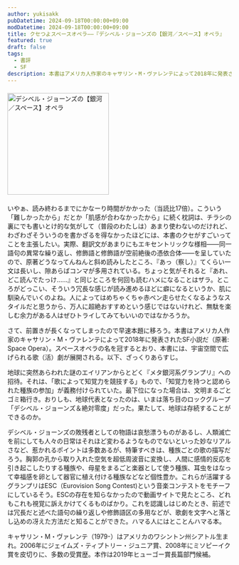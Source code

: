 ```yaml
---
author: yukisakk
pubDatetime: 2024-09-18T00:00:00+09:00
modDatetime: 2024-09-18T00:00:00+09:00
title: クセつよスペースオペラ——『デシベル・ジョーンズの【銀河／スペース】オペラ』
featured: true
draft: false
tags:
  - 書評
  - SF
description: 本書はアメリカ人作家のキャサリン・M・ヴァレンテによって2018年に発表されたSF小説だ（原著Space Opera）。
---
```


<div style="margin: 20px 0">
<a href="https://www.amazon.co.jp/dp/4150124183/ref=nosim?tag=revbooks084-22" class="inline-block" style="margin: 0; padding: 0; border-width: 0;">
<img class="inline-block" src="https://images-na.ssl-images-amazon.com/images/P/4150124183.09.LZZZZZZZ.jpg" alt="デシベル・ジョーンズの【銀河／スペース】オペラ" style="width: 228px; height: auto; border-radius: 0; margin: 0; padding: 0;">
</a>
</div>

いやぁ、読み終わるまでにかなーり時間がかかった（当読比17倍）。こういう「難しかったから」だとか「肌感が合わなかったから」に続く枕詞は、チラシの裏にでも書いとけ的な気がして（普段のわたしは）あまり使わないのだけれど、わざわざそういうのを書かざるを得なかったほどには、本書のクセがすごいってことを主張したい。実際、翻訳文があまりにもエキセントリックな様相——同一語句の異常な繰り返し、修飾語と修飾語が空前絶後の憑依合体——を呈していたので、原著どうなってんねんと斜め読みしたところ、『あっ（察し）』てくらい一文は長いし、隙あらばコンマが多用されている。ちょっと気がそれると『あれ、どこ読んでたっけ……』と同じところを何回も読むハメになることはザラ。ところがどっこい、そういう冗長な感じが読み進めるほどに癖になるというか、肌に馴染んでいくのよね。人によってはめちゃくちゃ赤ペン走らせたくなるようなスタイルだと思うから、万人に超絶おすすめという感じではないけれど、無駄を楽しむ余力がある人はぜひトライしてみてもいいのではなかろうか。

さて、前置きが長くなってしまったので早速本題に移ろう。本書はアメリカ人作家のキャサリン・M・ヴァレンテによって2018年に発表されたSF小説だ（原著: Space Opera）。スペースオペラの名を冠するとおり、本書には、宇宙空間で広げられる歌（活）劇が展開される。以下、ざっくりあらすじ。

地球に突然あらわれた謎のエイリアンからとどく『メタ銀河系グランプリ』への招待。それは、「歌によって知覚力を競技する」もので、「知覚力を持つと認められた種族の参加」が義務付けられていた。最下位になった場合は、文明まるごとゴミ箱行き。おりしも、地球代表となったのは、いまは落ち目のロックグループ「デシベル・ジョーンズ＆絶対零度」だった。果たして、地球は存続することができるのか。

デシベル・ジョーンズの敗残者としての物語は哀愁漂うものがあるし、人類滅亡を前にしても人々の日常はそれほど変わるようなものでないといった妙なリアルさなど、惹かれるポイントは多数あるが、特筆すべきは、種族ごとの歌の描写だろう。胸郭の孔から取り入れた空気を超低周波音に変換し、人間に感情的反応を引き起こしたりする種族や、母星をまるごと楽器として使う種族、耳虫をはなって幸福感を卵として器官に植え付ける種族などなど個性豊か。これらが活躍するグランプリはESC（Eurovision Song Contest)という音楽コンテストをモチーフにしているそう。ESCの存在を知らなかったので動画サイトで見たところ、どれもこれも視覚に訴えかけてくるものばかり。これを認識しはじめたとき、前述では冗長だと述べた語句の繰り返しや修飾語区の多用などが、歌劇を文字へと落とし込めの冴えた方法だと知ることができた。ハマる人にはとことんハマる本。

キャサリン・M・ヴァレンテ（1979-）はアメリカのワシントン州シアトル生まれ。2006年にジェイムズ・ティプトリー・ジュニア賞、2008年にミソピーイク賞を皮切りに、多数の受賞歴。本作は2019年ヒューゴー賞長篇部門候補。

